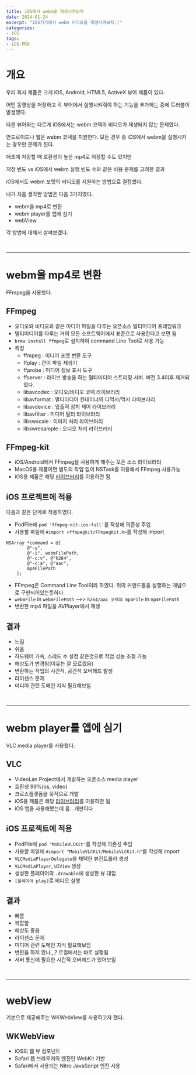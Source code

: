 ```yaml
---
title: iOS에서 webm을 재생시켜보자
date: 2024-01-24
excerpt: "iOS기기에서 webm 비디오를 재생시켜보자:)"
categories:
- iOS
tags:
- iOS-PRO
---
```


# 개요

우리 회사 제품은 크게 iOS, Android, HTML5, ActiveX 뷰어 제품이 있다.

어떤 동영상을 저장하고 각 뷰어에서 실행시켜줘야 하는 기능을 추가하는 중에 트러블이 발생했다.

다른 뷰어와는 다르게 iOS에서는 webm 코덱의 비디오가 재생되지 않는 문제였다.

안드로이드나 웹은 webm 코덱을 지원한다. 모든 경우 중 iOS에서 webm을 실행시키는 경우만 문제가 된다.

애초에 저장할 때 호환성이 높은 mp4로 저장할 수도 있지만 

저장 빈도 vs iOS에서 webm 실행 빈도 수와 같은 비용 문제를 고려한 결과

iOS에서도 webm 포맷의 비디오를 지원하는 방법으로 결정했다.

내가 처음 생각한 방법은 다음 3가지였다.

-   webm을 mp4로 변환
-   webm player를 앱에 심기
-   webView

각 방법에 대해서 살펴보겠다.


<br />

---

# webm을 mp4로 변환

FFmpeg을 사용했다.

## FFmpeg

-   오디오와 비디오와 같은 미디어 파일을 다루는 오픈소스 멀티미디어 프레임워크
-   멀티미디어를 다루는 거의 모든 소프트웨어에서 표준으로 사용한다고 보면 됨
-   `brew install ffmpeg`로 설치하여 command Line Tool로 사용 가능
-   특징
    -   ffmpeg : 미디어 포맷 변환 도구
    -   ffplay : 간이 파일 재생기
    -   ffprobe : 미디어 정보 표시 도구
    -   ffserver : 라이브 방송을 하는 멀티미디어 스트리밍 서버. 버전 3.4이후 제거되었다.
    -   libavcodec : 오디오/비디오 코덱 라이브러리
    -   libavformat : 멀티미디어 컨테이너의 디먹서/먹서 라이브러리
    -   libavdevice : 입출력 장치 제어 라이브러리
    -   libavfilter : 미디어 필터 라이브러리
    -   libswscale : 이미지 처리 라이브러리
    -   libswresample : 오디오 처리 라이브러리

## FFmpeg-kit

-   iOS/Android에서 FFmpeg을 사용하게 해주는 오픈 소스 라이브러리
-   MacOS용 제품이면 별도의 작업 없이 NSTask를 이용해서 FFmpeg 사용가능
-   iOS용 제품은 해당 [라이브러리](https://github.com/arthenica/ffmpeg-kit)를 이용하면 됨



## iOS 프로젝트에 적용

다음과 같은 단계로 적용하였다.


-   PodFile에 `pod 'ffmpeg-kit-ios-full'`를 작성해 의존성 주입
-   사용할 파일에 `#import <ffmpegkit/FFmpegKit.h>`를 작성해 import

```
NSArray *command = @[
        @"-y",
        @"-i", webmFilePath,
        @"-c:v", @"h264",
        @"-c:a", @"aac",
        mp4FilePath
    ];
```

-   FFmpeg은 Command Line Tool이라 하였다. 위의 커맨드들을 실행하는 개념으로 구현되어있는듯하다.
-   `webmFile` in `webmFilePath`  -->> `h264/aac 코덱의 mp4File` in `mp4FilePath`
-   변환한 mp4 파일을 AVPlayer에서 재생

## 결과

-   느림
-   쉬움
-   하드웨어 가속, 스레드 수 설정 같은것으로 작업 성능 조절 가능
-   해상도가 변경됨(이유는 잘 모르겠음)
-   변환하는 작업의 시간적, 공간적 오버헤드 발생
-   라이센스 문제
-   미디어 관련 도메인 지식 필요해보임


<br />

---

# webm player를 앱에 심기

VLC media player를 사용했다.

## VLC

-  VideoLan Project에서 개발하는 오픈소스 media player
-  호환성 99%(os, video)
-  크로스플랫폼을 목적으로 개발
-  iOS용 제품은 해당 [라이브러리](https://github.com/videolan/vlckit)를 이용하면 됨
-  iOS 앱을 사용해봤는데 음...개판이다


## iOS 프로젝트에 적용

-   PodFile에 `pod 'MobileVLCKit'`를 작성해 의존성 주입
-   사용할 파일에 `#import "MobileVLCKit/MobileVLCKit.h"`를 작성해 import
-   `VLCMediaPlayerDelegate`을 채택한 뷰컨트롤러 생성
-   `VLCMediaPlayer`, `UIView` 생성
-   생성한 플레이어의 `.drawable`에 생성한 뷰 대입
-   `[플레이어 play]`로 비디오 실행

## 결과

-   빠름
-   복잡함
-   해상도 좋음
-   라이센스 문제
-   미디어 관련 도메인 지식 필요해보임
-   변환을 하지 않나,,,? 로컬에서는 바로 실행됨
-   서버 통신에 필요한 시간적 오버헤드가 있어보임


<br />

---

# webView

기본으로 제공해주는 WKWebView를 사용하고자 했다.

## WKWebView

-   iOS의 웹 뷰 컴포넌트
-   Safari 웹 브라우저의 엔진인 WebKit 기반
-   Safari에서 사용되는 Nitro JavaScript 엔진 사용